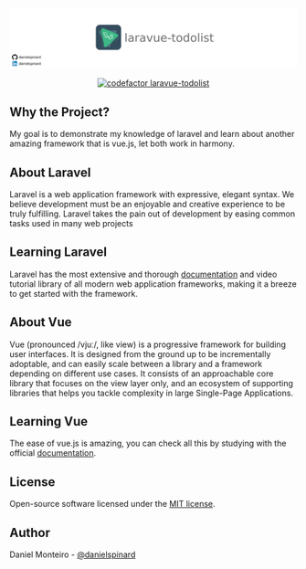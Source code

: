 <p align="center">
    <img src="./.github/assets/banner.jpg">
</p>

<p align="center">
    <a href="https://www.codefactor.io/repository/github/danielspinard/laravue-todolist">
        <img src="https://www.codefactor.io/repository/github/danielspinard/laravue-todolist/badge" alt="codefactor laravue-todolist">
    </a>

</p>

## Why the Project?

My goal is to demonstrate my knowledge of laravel and learn about another amazing framework that is vue.js, let both work in harmony.

## About Laravel

Laravel is a web application framework with expressive, elegant syntax. We believe development must be an enjoyable and creative experience to be truly fulfilling. Laravel takes the pain out of development by easing common tasks used in many web projects

## Learning Laravel

Laravel has the most extensive and thorough [documentation](https://laravel.com/docs) and video tutorial library of all modern web application frameworks, making it a breeze to get started with the framework.

## About Vue

Vue (pronounced /vjuː/, like view) is a progressive framework for building user interfaces. It is designed from the ground up to be incrementally adoptable, and can easily scale between a library and a framework depending on different use cases. It consists of an approachable core library that focuses on the view layer only, and an ecosystem of supporting libraries that helps you tackle complexity in large Single-Page Applications.

## Learning Vue

The ease of vue.js is amazing, you can check all this by studying with the official [documentation](https://v3.vuejs.org/guide/introduction.html).


## License

Open-source software licensed under the [MIT license](https://opensource.org/licenses/MIT).

## Author

Daniel Monteiro - [@danielspinard](https://github.com/danielspinard)
